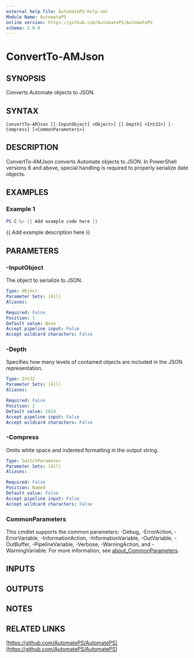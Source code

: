 ```yaml
---
external help file: AutomatePS-help.xml
Module Name: AutomatePS
online version: https://github.com/AutomatePS/AutomatePS
schema: 2.0.0
---
```


# ConvertTo-AMJson

## SYNOPSIS
Converts Automate objects to JSON.

## SYNTAX

```
ConvertTo-AMJson [[-InputObject] <Object>] [[-Depth] <Int32>] [-Compress] [<CommonParameters>]
```

## DESCRIPTION
ConvertTo-AMJson converts Automate objects to JSON. 
In PowerShell versions 6 and above, special handling is required to properly serialize date objects.

## EXAMPLES

### Example 1
```powershell
PS C:\> {{ Add example code here }}
```

{{ Add example description here }}

## PARAMETERS

### -InputObject
The object to serialize to JSON.

```yaml
Type: Object
Parameter Sets: (All)
Aliases:

Required: False
Position: 1
Default value: None
Accept pipeline input: False
Accept wildcard characters: False
```

### -Depth
Specifies how many levels of contained objects are included in the JSON representation.

```yaml
Type: Int32
Parameter Sets: (All)
Aliases:

Required: False
Position: 2
Default value: 1024
Accept pipeline input: False
Accept wildcard characters: False
```

### -Compress
Omits white space and indented formatting in the output string.

```yaml
Type: SwitchParameter
Parameter Sets: (All)
Aliases:

Required: False
Position: Named
Default value: False
Accept pipeline input: False
Accept wildcard characters: False
```

### CommonParameters
This cmdlet supports the common parameters: -Debug, -ErrorAction, -ErrorVariable, -InformationAction, -InformationVariable, -OutVariable, -OutBuffer, -PipelineVariable, -Verbose, -WarningAction, and -WarningVariable. For more information, see [about_CommonParameters](http://go.microsoft.com/fwlink/?LinkID=113216).

## INPUTS

## OUTPUTS

## NOTES

## RELATED LINKS

[https://github.com/AutomatePS/AutomatePS](https://github.com/AutomatePS/AutomatePS)

